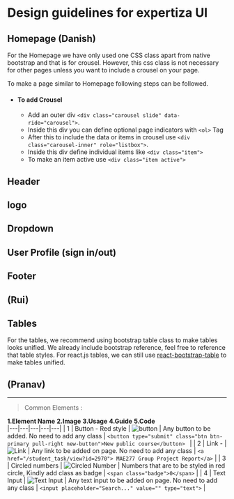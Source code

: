 # Design guidelines for expertiza UI



## Homepage (Danish)

For the Homepage we have only used one CSS class apart from native bootstrap and that is for crousel. However, this css class is not necessary for other pages unless you want to include a crousel on your page. 

To make a page similar to Homepage following steps can be followed.

* #### To add Crousel


   - Add an outer div `<div class="carousel slide" data-ride="carousel">`.
   + Inside this div you can define optional page indicators with `<ol>` Tag
   - After this to include the data or items in crousel use `<div class="carousel-inner" role="listbox">`.
   - Inside this div define individual items like `<div class="item">` 
   - To make an item active use `<div class="item active">`
   







## Header 
## logo

## Dropdown

## User Profile (sign in/out)

## Footer



## (Rui)

## Tables 

For the tables, we recommend using bootstrap table class to make tables looks unified. We already include bootstrap reference, feel free to reference that table styles. For react.js tables, we can still use [react-bootstrap-table](http://allenfang.github.io/react-bootstrap-table/) to make tables unified.


## (Pranav)

---

> Common Elements : 

**1.Element Name**
**2.Image**
**3.Usage**
**4.Guide**
**5.Code**	
|---|---|---|---|---|
|  1 |  Button - Red style | ![button](images/image5.png)  | Any button to be added. No need to add any class  | ```<button type="submit" class="btn btn-primary pull-right new-button">New public course</button> ``` |
|  2 |  Link -  | ![Link](images/image13.png)  |  Any link to be added on page. No need to add any class | ``` <a href="/student_task/view?id=2970"> MAE277 Group Project Report</a> ```  |
|  3 |  Circled numbers | ![Circled Number](images/image3.png)  |  Numbers that are to be styled in red circle, Kindly add class as badge | ``` <span class="badge">0</span> ```  |
|  4 |  Text Input | ![Text Input](images/image9.png)  | Any text input to be added on page. No need to add any class  |  ``` <input placeholder="Search..." value="" type="text"> ``` |


